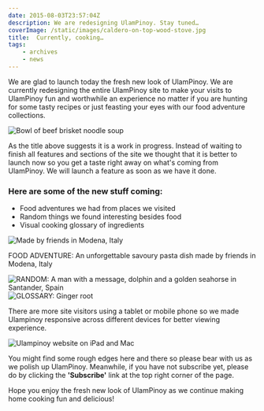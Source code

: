 ```yaml
---
date: 2015-08-03T23:57:04Z
description: We are redesigning UlamPinoy. Stay tuned…
coverImage: /static/images/caldero-on-top-wood-stove.jpg
title:  Currently, cooking…
tags: 
    - archives
    - news
---
```


We are glad to launch today the fresh new look of UlamPinoy. We are currently redesigning the entire UlamPinoy site to make your visits to UlamPinoy fun and worthwhile an experience no matter if you are hunting for some tasty recipes or just feasting your eyes with our food adventure collections.

<img src="/static/images/beef-brisket-noodle-soup.jpg" title="Bowl of beef brisket noodle soup">

As the title above suggests it is a work in progress. Instead of waiting to finish all features and sections of the site we thought that it is better to launch now so you get a taste right away on what's coming from UlamPinoy. We will launch a feature as soon as we have it done.

### Here are some of the new stuff coming:
* Food adventures we had from places we visited
* Random things we found interesting besides food
* Visual cooking glossary of ingredients

<img src="/static/images/pasta-modena.jpg" title="Made by friends in Modena, Italy">

FOOD ADVENTURE: An unforgettable savoury pasta dish made by friends in Modena, Italy

<img src="/static/images/man-on-bike-with-message-and-seahorse.jpg" title="RANDOM: A man with a message, dolphin and a golden seahorse in Santander, Spain">

<img src="/static/images/ginger.jpg" title="GLOSSARY: Ginger root">

There are more site visitors using a tablet or mobile phone so we made Ulampinoy responsive across different devices for better viewing experience.

<img src="/static/images/up-devices.jpg" title="Ulampinoy website on iPad and Mac">

You might find some rough edges here and there so please bear with us as we polish up UlamPinoy. Meanwhile, if you have not subscribe yet, please do by clicking the **'Subscribe'** link at the top right corner of the page.

Hope you enjoy the fresh new look of UlamPinoy as we continue making home cooking fun and delicious!
